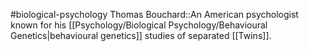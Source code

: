 #biological-psychology 
Thomas Bouchard::An American psychologist known for his [[Psychology/Biological Psychology/Behavioural Genetics|behavioural genetics]] studies of separated [[Twins]].
<!--SR:!2023-12-19,1,230-->
